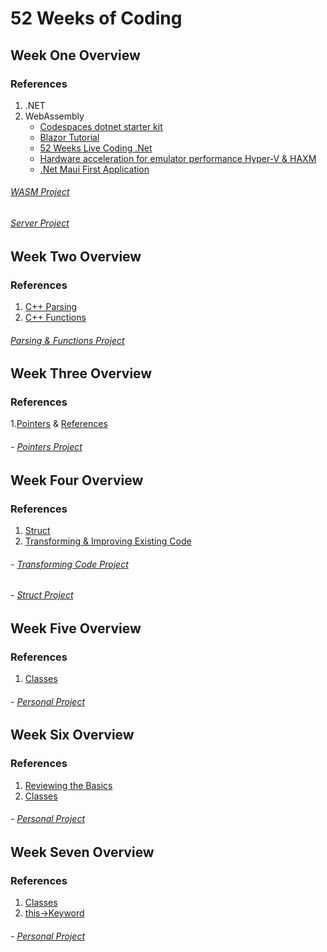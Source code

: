 # 52 Weeks of Coding

## Week One Overview
### References
1. .NET
2. WebAssembly
   - [Codespaces dotnet starter kit](https://github.com/beluxappdev00/codespaces-dotnetcore)
   - [Blazor Tutorial](https://dotnet.microsoft.com/en-us/learn/aspnet/blazor-cli-tutorial/install)
   - [52 Weeks Live Coding .Net](https://learning.oreilly.com/videos/52-weeks-net/08172022VIDEOPAIML/08172022VIDEOPAIML-c2_s0/)
   - [Hardware acceleration for emulator performance Hyper-V & HAXM](https://learn.microsoft.com/en-us/xamarin/android/get-started/installation/android-emulator/hardware-acceleration?tabs=vswin&pivots=windows#hyper-v)
   - [.Net Maui First Application](https://learn.microsoft.com/en-us/dotnet/maui/get-started/first-app?pivots=devices-windows&view=net-maui-7.0&tabs=vswin)
###### [WASM Project](https://github.com/ComputPhillip/BlazorWASM)
###### [Server Project](https://github.com/ComputPhillip/Blazor-Server-Example)
## Week Two Overview
### References
1. [C++ Parsing](https://www.youtube.com/watch?v=A9aNn6q-P6Y&t=303s)
2. [C++ Functions](https://www.youtube.com/watch?v=hsu15NcSSsc&list=PLvv0ScY6vfd8j-tlhYVPYgiIyXduu6m-L&index=19)
###### [Parsing & Functions Project](https://github.com/ComputPhillip/CS-programs/tree/main/labOne)
## Week Three Overview
### References
1.[Pointers](https://www.youtube.com/watch?v=hsu15NcSSsc) & [References](https://www.youtube.com/watch?v=DMCoTssyduM)
###### - [Pointers Project](https://github.com/ComputPhillip/CS-programs/tree/main/Jan24th)
## Week Four Overview
### References
1. [Struct](https://www.youtube.com/watch?v=hsu15NcSSsc)
2. [Transforming & Improving Existing Code](https://www.youtube.com/watch?v=vt_nPCNv0wA)
###### - [Transforming Code Project](https://github.com/ComputPhillip/CS-programs/tree/main/Lab2)
###### - [Struct Project](https://github.com/ComputPhillip/CS-programs/blob/main/HwStruct/copyProg1.cpp)
## Week Five Overview
### References
1. [Classes](https://www.youtube.com/watch?v=hsu15NcSSsc)
###### - [Personal Project](https://github.com/ComputPhillip/CS-programs/tree/main/programHW)
## Week Six Overview
### References
1. [Reviewing the Basics](https://learning.oreilly.com/library/view/a-tour-of/9780136823575/ch01.xhtml#sec1_5)
2. [Classes](###)
###### - [Personal Project](https://github.com/ComputPhillip/CS-programs/tree/main/programHW)
## Week Seven Overview
### References
1. [Classes](###)
2. [this->Keyword](https://www.youtube.com/watch?v=Z_hPJ_EhceI)
###### - [Personal Project](###)


